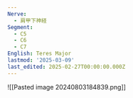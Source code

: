 ```yaml
---
Nerve:
  - 肩甲下神経
Segment:
  - C5
  - C6
  - C7
English: Teres Major
lastmod: '2025-03-09'
last_edited: 2025-02-27T00:00:00.000Z
---
```


![[Pasted image 20240803184839.png]]
